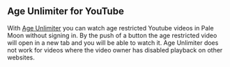 ## Age Unlimiter for YouTube

With [Age Unlimiter](https://github.com/JustOff/age-unlimiter-yt/releases) you can watch age restricted Youtube videos in Pale Moon without signing in. By the push of a button the age restricted video will open in a new tab and you will be able to watch it. Age Unlimiter does not work for videos where the video owner has disabled playback on other websites.